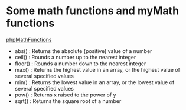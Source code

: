 # Some math functions and myMath functions
[phpMathFunctions](https://user-images.githubusercontent.com/17321075/140607366-0f616c61-32e9-400f-a3fc-0de8cd1a4445.JPG)
- abs() : Returns the absolute (positive) value of a number
- ceil() : Rounds a number up to the nearest integer
- floor() : Rounds a number down to the nearest integer
- max() : Returns the highest value in an array, or the highest value of several specified values
- min() : Returns the lowest value in an array, or the lowest value of several specified values
- pow() : Returns x raised to the power of y
- sqrt() : Returns the square root of a number